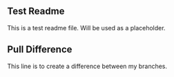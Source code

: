 ## Test Readme
This is a test readme file.  Will be used as a placeholder.

## Pull Difference
This line is to create a difference between my branches.
